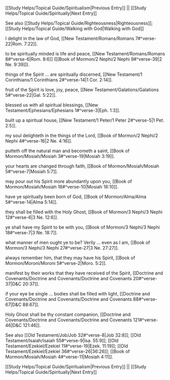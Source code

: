 [[Study Helps/Topical Guide/Spiritualism|Previous Entry]]  ||  [[Study Helps/Topical Guide/Spiritually|Next Entry]]

 See also [[Study Helps/Topical Guide/Righteousness|Righteousness]]; [[Study Helps/Topical Guide/Walking with God|Walking with God]]

 I delight in the law of God, [[New Testament/Romans/Romans 7#^verse-22|Rom. 7:22]].

 to be spiritually minded is life and peace, [[New Testament/Romans/Romans 8#^verse-6|Rom. 8:6]] ([[Book of Mormon/2 Nephi/2 Nephi 9#^verse-39|2 Ne. 9:39]]).

 things of the Spirit ... are spiritually discerned, [[New Testament/1 Corinthians/1 Corinthians 2#^verse-14|1 Cor. 2:14]].

 fruit of the Spirit is love, joy, peace, [[New Testament/Galations/Galations 5#^verse-22|Gal. 5:22]].

 blessed us with all spiritual blessings, [[New Testament/Ephesians/Ephesians 1#^verse-3|Eph. 1:3]].

 built up a spiritual house, [[New Testament/1 Peter/1 Peter 2#^verse-5|1 Pet. 2:5]].

 my soul delighteth in the things of the Lord, [[Book of Mormon/2 Nephi/2 Nephi 4#^verse-16|2 Ne. 4:16]].

 putteth off the natural man and becometh a saint, [[Book of Mormon/Mosiah/Mosiah 3#^verse-19|Mosiah 3:19]].

 your hearts are changed through faith, [[Book of Mormon/Mosiah/Mosiah 5#^verse-7|Mosiah 5:7]].

 may pour out his Spirit more abundantly upon you, [[Book of Mormon/Mosiah/Mosiah 18#^verse-10|Mosiah 18:10]].

 have ye spiritually been born of God, [[Book of Mormon/Alma/Alma 5#^verse-14|Alma 5:14]].

 they shall be filled with the Holy Ghost, [[Book of Mormon/3 Nephi/3 Nephi 12#^verse-6|3 Ne. 12:6]].

 ye shall have my Spirit to be with you, [[Book of Mormon/3 Nephi/3 Nephi 18#^verse-7|3 Ne. 18:7]].

 what manner of men ought ye to be? Verily ... even as I am, [[Book of Mormon/3 Nephi/3 Nephi 27#^verse-27|3 Ne. 27:27]].

 always remember him, that they may have his Spirit, [[Book of Mormon/Moroni/Moroni 5#^verse-2|Moro. 5:2]].

 manifest by their works that they have received of the Spirit, [[Doctrine and Covenants/Doctrine and Covenants/Doctrine and Covenants 20#^verse-37|D&C 20:37]].

 if your eye be single ... bodies shall be filled with light, [[Doctrine and Covenants/Doctrine and Covenants/Doctrine and Covenants 88#^verse-67|D&C 88:67]].

 Holy Ghost shall be thy constant companion, [[Doctrine and Covenants/Doctrine and Covenants/Doctrine and Covenants 121#^verse-46|D&C 121:46]].

 See also [[Old Testament/Job/Job 32#^verse-8|Job 32:8]]; [[Old Testament/Isaiah/Isaiah 55#^verse-9|Isa. 55:9]]; [[Old Testament/Ezekiel/Ezekiel 11#^verse-19|Ezek. 11:19]]; [[Old Testament/Ezekiel/Ezekiel 36#^verse-26|36:26]]; [[Book of Mormon/Mosiah/Mosiah 4#^verse-11|Mosiah 4:11]].

[[Study Helps/Topical Guide/Spiritualism|Previous Entry]]  ||  [[Study Helps/Topical Guide/Spiritually|Next Entry]]